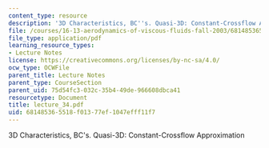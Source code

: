 ```yaml
---
content_type: resource
description: '3D Characteristics, BC''s. Quasi-3D: Constant-Crossflow Approximation'
file: /courses/16-13-aerodynamics-of-viscous-fluids-fall-2003/681485365518f01377ef1047efff11f7_lecture_34.pdf
file_type: application/pdf
learning_resource_types:
- Lecture Notes
license: https://creativecommons.org/licenses/by-nc-sa/4.0/
ocw_type: OCWFile
parent_title: Lecture Notes
parent_type: CourseSection
parent_uid: 75d54fc3-032c-35b4-49de-966608dbca41
resourcetype: Document
title: lecture_34.pdf
uid: 68148536-5518-f013-77ef-1047efff11f7
---
```

3D Characteristics, BC's. Quasi-3D: Constant-Crossflow Approximation